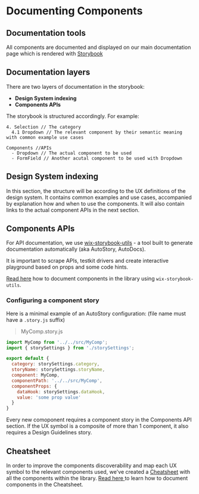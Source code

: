 # Documenting Components

## Documentation tools
All components are documented and displayed on our main documentation page which is rendered with [Storybook](https://storybook.js.org)

## Documentation layers
There are two layers of documentation in the storybook:
- **Design System indexing**
- **Components APIs**

The storybook is structured accordingly. For example:

```
4. Selection // The category
  4.1 Dropdown // The relevant component by their semantic meaning with common example use cases

Components //APIs
  - Dropdown // The actual component to be used
  - FormField // Another acutal component to be used with Dropdown
```

## Design System indexing
In this section, the structure will be according to the UX definitions of the design system.
It contains common examples and use cases, accompanied by explanation how and when to use the components. It will also contain links to the actual component APIs in the next section.

## Components APIs
For API documentation, we use [wix-storybook-utils](https://github.com/wix/wix-ui/tree/master/packages/wix-storybook-utils) - a tool built to generate documentation automatically (aka AutoStory, AutoDocs).

It is important to scrape APIs, testkit drivers and create interactive playground based on props and some code hints.

[Read here](https://github.com/wix/wix-ui/blob/master/packages/wix-storybook-utils/docs/usage.md) how to document components in the library using `wix-storybook-utils`.

### Configuring a component story

Here is a minimal example of an AutoStory configuration:
(file name must have a `.story.js` suffix)
> MyComp.story.js

```js
import MyComp from '../../src/MyComp';
import { storySettings } from './storySettings';

export default {
  category: storySettings.category,
  storyName: storySettings.storyName,
  component: MyComp,
  componentPath: '../../src/MyComp',
  componentProps: {
    dataHook: storySettings.dataHook,
    value: 'some prop value'
  }
}
```

Every new comoponent requires a component story in the Components API section.
If the UX symbol is a composite of more than 1 component, it also requires a Design Guidelines story.

## Cheatsheet

In order to improve the components discoverability and map each UX symbol to the relevant components used, we've created a [Cheatsheet](https://wix-style-react.now.sh/?path=/story/introduction-cheatsheet--components-cheatsheet) with all the components within the library.
[Read here ](./CHEATSHEET_GUIDLINES.md) to learn how to document components in the Cheatsheet.
